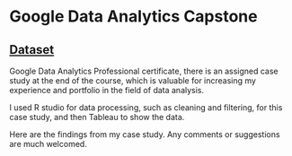 # Google Data Analytics Capstone

## [Dataset](https://divvy-tripdata.s3.amazonaws.com/index.html) 

Google Data Analytics Professional certificate, there is an assigned case study at the end of the course, which is valuable for increasing my experience and portfolio in the field of data analysis.

I used R studio for data processing, such as cleaning and filtering, for this case study, and then Tableau to show the data.

Here are the findings from my case study. Any comments or suggestions are much welcomed.
